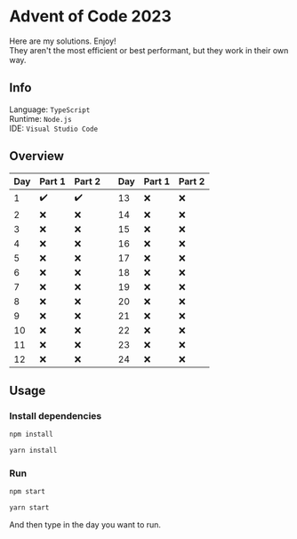 # Advent of Code 2023

Here are my solutions. Enjoy!\
They aren't the most efficient or best performant, but they work in their own way.

## Info

Language: `TypeScript`\
Runtime: `Node.js`\
IDE: `Visual Studio Code`

## Overview

| Day | Part 1 | Part 2 |     | Day | Part 1 | Part 2 |
| --- | ------ | ------ | --- | --- | ------ | ------ |
| 1   | ✔️     | ✔️     |     | 13  | ❌     | ❌     |
| 2   | ❌️    | ❌️    |     | 14  | ❌     | ❌     |
| 3   | ❌️    | ❌️    |     | 15  | ❌     | ❌     |
| 4   | ❌️    | ❌️    |     | 16  | ❌     | ❌     |
| 5   | ❌️    | ❌️    |     | 17  | ❌     | ❌     |
| 6   | ❌️    | ❌️    |     | 18  | ❌     | ❌     |
| 7   | ❌️    | ❌     |     | 19  | ❌     | ❌     |
| 8   | ❌️    | ❌     |     | 20  | ❌     | ❌     |
| 9   | ❌️    | ❌     |     | 21  | ❌     | ❌     |
| 10  | ❌️    | ❌     |     | 22  | ❌     | ❌     |
| 11  | ❌️    | ❌     |     | 23  | ❌     | ❌     |
| 12  | ❌️    | ❌     |     | 24  | ❌     | ❌     |

## Usage

### Install dependencies

```bash
npm install
```

```bash
yarn install
```

### Run

```bash
npm start
```

```bash
yarn start
```

And then type in the day you want to run.
